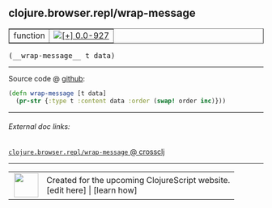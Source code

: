 ## clojure.browser.repl/wrap-message



 <table border="1">
<tr>
<td>function</td>
<td><a href="https://github.com/cljsinfo/cljs-api-docs/tree/0.0-927"><img valign="middle" alt="[+] 0.0-927" title="Added in 0.0-927" src="https://img.shields.io/badge/+-0.0--927-lightgrey.svg"></a> </td>
</tr>
</table>


 <samp>
(__wrap-message__ t data)<br>
</samp>

---







Source code @ [github](https://github.com/clojure/clojurescript/blob/r2816/src/cljs/clojure/browser/repl.cljs#L62-L63):

```clj
(defn wrap-message [t data]
  (pr-str {:type t :content data :order (swap! order inc)}))
```

<!--
Repo - tag - source tree - lines:

 <pre>
clojurescript @ r2816
└── src
    └── cljs
        └── clojure
            └── browser
                └── <ins>[repl.cljs:62-63](https://github.com/clojure/clojurescript/blob/r2816/src/cljs/clojure/browser/repl.cljs#L62-L63)</ins>
</pre>

-->

---



###### External doc links:

[`clojure.browser.repl/wrap-message` @ crossclj](http://crossclj.info/fun/clojure.browser.repl.cljs/wrap-message.html)<br>

---

 <table>
<tr><td>
<img valign="middle" align="right" width="48px" src="http://i.imgur.com/Hi20huC.png">
</td><td>
Created for the upcoming ClojureScript website.<br>
[edit here] | [learn how]
</td></tr></table>

[edit here]:https://github.com/cljsinfo/cljs-api-docs/blob/master/cljsdoc/clojure.browser.repl_wrap-message.cljsdoc
[learn how]:https://github.com/cljsinfo/cljs-api-docs/wiki/cljsdoc-files

<!--

This information was too distracting to show to readers, but I'll leave it
commented here since it is helpful to:

- pretty-print the data used to generate this document
- and show how to retrieve that data



The API data for this symbol:

```clj
{:ns "clojure.browser.repl",
 :name "wrap-message",
 :type "function",
 :signature ["[t data]"],
 :source {:code "(defn wrap-message [t data]\n  (pr-str {:type t :content data :order (swap! order inc)}))",
          :title "Source code",
          :repo "clojurescript",
          :tag "r2816",
          :filename "src/cljs/clojure/browser/repl.cljs",
          :lines [62 63]},
 :full-name "clojure.browser.repl/wrap-message",
 :full-name-encode "clojure.browser.repl_wrap-message",
 :history [["+" "0.0-927"]]}

```

Retrieve the API data for this symbol:

```clj
;; from Clojure REPL
(require '[clojure.edn :as edn])
(-> (slurp "https://raw.githubusercontent.com/cljsinfo/cljs-api-docs/catalog/cljs-api.edn")
    (edn/read-string)
    (get-in [:symbols "clojure.browser.repl/wrap-message"]))
```

-->

